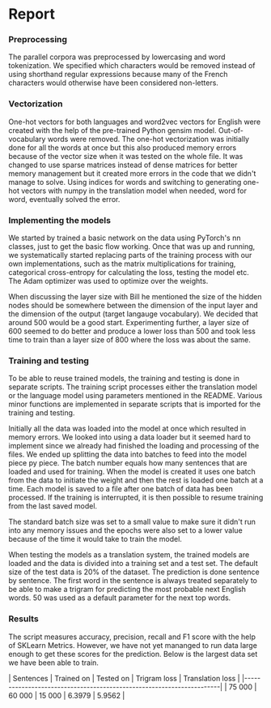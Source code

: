 # Report

### Preprocessing
The parallel corpora was preprocessed by lowercasing and word tokenization. We specified which characters would be removed instead of using shorthand regular expressions because many of the French characters would otherwise have been considered non-letters. 

### Vectorization
One-hot vectors for both languages and word2vec vectors for English were created with the help of the pre-trained Python gensim model. Out-of-vocabulary words were removed. The one-hot vectorization was initially done for all the words at once but this also produced memory errors because of the vector size when it was tested on the whole file.  It was changed to use sparse matrices instead of dense matrices for better memory management but it created more errors in the code that we didn't manage to solve. Using indices for words and switching to generating one-hot vectors with numpy in the translation model when needed, word for word, eventually solved the error.

### Implementing the models
We started by trained a basic network on the data using PyTorch's nn classes, just to get the basic flow working. Once that was up and running, we systematically started replacing parts of the training process with our own implementations, such as the matrix multiplications for training, categorical cross-entropy for calculating the loss, testing the model etc. The Adam optimizer was used to optimize over the weights.

When discussing the layer size with Bill he mentioned the size of the hidden nodes should be somewhere between the dimension of the input layer and the dimension of the output (target langauge vocabulary). We decided that around 500 would be a good start. Experimenting further, a layer size of 600 seemed to do better and produce a lower loss than 500 and took less time to train than a layer size of 800 where the loss was about the same. 

### Training and testing
To be able to reuse trained models, the training and testing is done in separate scripts. The training script processes either the translation model or the language model using parameters mentioned in the README. Various minor functions are implemented in separate scripts that is imported for the training and testing.

Initially all the data was loaded into the model at once which resulted in memory errors. We looked into using a data loader but it seemed hard to implement since we already had finished the loading and processing of the files. We ended up splitting the data into batches to feed into the model piece py piece. The batch number equals how many sentences that are loaded and used for training. When the model is created it uses one batch from the data to initiate the weight and then the rest is loaded one batch at a time. Each model is saved to a file after one batch of data has been processed. If the training is interrupted, it is then possible to resume training from the last saved model.

The standard batch size was set to a small value to make sure it didn't run into any memory issues and the epochs were also set to a lower value because of the time it would take to train the model.

When testing the models as a translation system, the trained models are loaded and the data is divided into a training set and a test set. The default size of the test data is 20% of the dataset. The prediction is done sentence by sentence. The first word in the sentence is always treated separately to be able to make a trigram for predicting the most probable next English words. 50 was used as a default parameter for the next top words. 

### Results
The script measures accuracy, precision, recall and F1 score with the help of SKLearn Metrics. However, we have not yet mananged to run data large enough to get these scores for the prediction. Below is the largest data set we have been able to train.

| Sentences | Trained on | Tested on | Trigram loss | Translation loss |
|----------------------------------------------------------------------|
| 75 000    | 60 000     | 15 000    | 6.3979       | 5.9562           |

